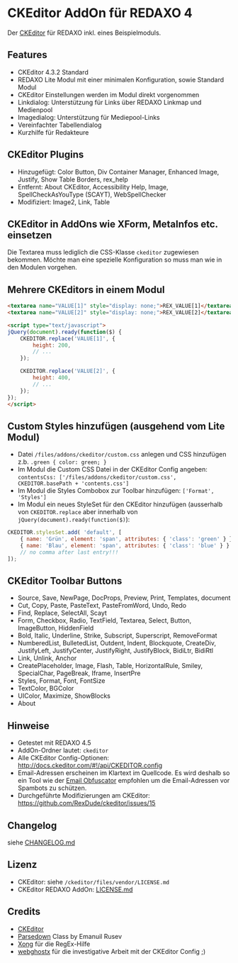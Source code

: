 CKEditor AddOn für REDAXO 4
===========================

Der [CKEditor](http://ckeditor.com/) für REDAXO inkl. eines Beispielmoduls.

Features
--------

* CKEditor 4.3.2 Standard
* REDAXO Lite Modul mit einer minimalen Konfiguration, sowie Standard Modul
* CKEditor Einstellungen werden im Modul direkt vorgenommen
* Linkdialog: Unterstützung für Links über REDAXO Linkmap und Medienpool
* Imagedialog: Unterstützung für Mediepool-Links
* Vereinfachter Tabellendialog
* Kurzhilfe für Redakteure

CKEditor Plugins
----------------

* Hinzugefügt: Color Button, Div Container Manager, Enhanced Image, Justify, Show Table Borders, rex_help
* Entfernt: About CKEditor, Accessibility Help, Image, SpellCheckAsYouType (SCAYT), WebSpellChecker
* Modifiziert: Image2, Link, Table

CKEditor in AddOns wie XForm, MetaInfos etc. einsetzen
------------------------------------------------------

Die Textarea muss lediglich die CSS-Klasse `ckeditor` zugewiesen bekommen. Möchte man eine spezielle Konfiguration so muss man wie in den Modulen vorgehen.

Mehrere CKEditors in einem Modul
--------------------------------

```html
<textarea name="VALUE[1]" style="display: none;">REX_VALUE[1]</textarea><br />
<textarea name="VALUE[2]" style="display: none;">REX_VALUE[2]</textarea>

<script type="text/javascript">
jQuery(document).ready(function($) {
	CKEDITOR.replace('VALUE[1]', {
		height: 200,
		// ...
	});

	CKEDITOR.replace('VALUE[2]', {
		height: 400,
		// ...
	});
});
</script>
```

Custom Styles hinzufügen (ausgehend vom Lite Modul)
--------------------------------------------------

* Datei `/files/addons/ckeditor/custom.css` anlegen und CSS hinzufügen z.b. `.green { color: green; }`
* Im Modul die Custom CSS Datei in der CKEditor Config angeben: `contentsCss: ['/files/addons/ckeditor/custom.css', CKEDITOR.basePath + 'contents.css']`
* Im Modul die Styles Combobox zur Toolbar hinzufügen: `['Format', 'Styles']`
* Im Modul ein neues StyleSet für den CKEditor hinzufügen (ausserhalb von `CKEDITOR.replace` aber innerhalb von `jQuery(document).ready(function($)`):

```javascript
CKEDITOR.stylesSet.add( 'default', [
	{ name: 'Grün', element: 'span', attributes: { 'class': 'green' } },
	{ name: 'Blau', element: 'span', attributes: { 'class': 'blue' } }
	// no comma after last entry!!!
]);
```

CKEditor Toolbar Buttons
------------------------

* Source, Save, NewPage, DocProps, Preview, Print, Templates, document
* Cut, Copy, Paste, PasteText, PasteFromWord, Undo, Redo
* Find, Replace, SelectAll, Scayt
* Form, Checkbox, Radio, TextField, Textarea, Select, Button, ImageButton, HiddenField
* Bold, Italic, Underline, Strike, Subscript, Superscript, RemoveFormat
* NumberedList, BulletedList, Outdent, Indent, Blockquote, CreateDiv, JustifyLeft, JustifyCenter, JustifyRight, JustifyBlock, BidiLtr, BidiRtl
* Link, Unlink, Anchor
* CreatePlaceholder, Image, Flash, Table, HorizontalRule, Smiley, SpecialChar, PageBreak, Iframe, InsertPre
* Styles, Format, Font, FontSize
* TextColor, BGColor
* UIColor, Maximize, ShowBlocks
* About

Hinweise
--------

* Getestet mit REDAXO 4.5
* AddOn-Ordner lautet: `ckeditor`
* Alle CKEditor Config-Optionen: http://docs.ckeditor.com/#!/api/CKEDITOR.config
* Email-Adressen erscheinen im Klartext im Quellcode. Es wird deshalb so ein Tool wie der [Email Obfuscator](https://github.com/RexDude/email_obfuscator) empfohlen um die Email-Adressen vor Spambots zu schützen.
* Durchgeführte Modifizierungen am CKEditor: https://github.com/RexDude/ckeditor/issues/15

Changelog
---------

siehe [CHANGELOG.md](CHANGELOG.md)

Lizenz
------

* CKEditor: siehe `/ckeditor/files/vendor/LICENSE.md`
* CKEditor REDAXO AddOn: [LICENSE.md](LICENSE.md)

Credits
-------

* [CKEditor](http://ckeditor.com/)
* [Parsedown](http://parsedown.org/) Class by Emanuil Rusev
* [Xong](https://github.com/xong) für die RegEx-Hilfe
* [webghostx](https://github.com/webghostx) für die investigative Arbeit mit der CKEditor Config ;)

